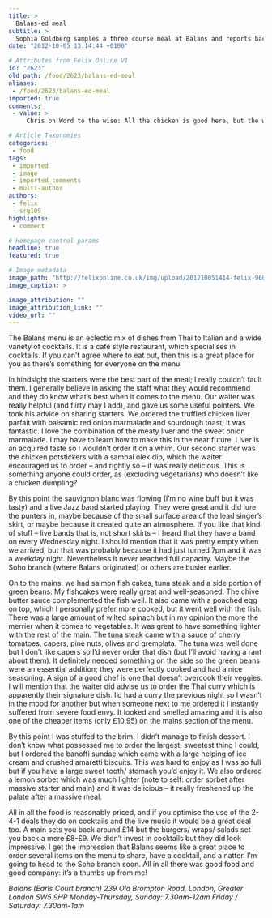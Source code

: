 ```yaml
---
title: >
  Balans-ed meal
subtitle: >
  Sophia Goldberg samples a three course meal at Balans and reports back...
date: "2012-10-05 13:14:44 +0100"

# Attributes from Felix Online V1
id: "2623"
old_path: /food/2623/balans-ed-meal
aliases:
 - /food/2623/balans-ed-meal
imported: true
comments:
 - value: >
     Chris on Word to the wise: All the chicken is good here, but the wings are prbloaby a little better than the cutlet if you're hav...Brian Smith on I was in Raleigh visiting old friends. We had a decent dinner there during Raleigh's Dining out week. The food is good, ... on The Well at Five Points is re-opening on August 30th.deb in raleigh on North Raleigh really needed Sola Cafe! It's clean and homey and get the TANGERINE AND GINGER ICED TEA.Articles Reviews Small Bites Openings Closings,Brian Smith on I was in Raleigh visiting old<a href="http://xmhychoxaeh.com"> fdniers</a>. We had a decent dinner there during Raleigh's Dining out week. The food is good, ... on The Well at Five Points is re-opening on August 30th.deb in raleigh on North Raleigh really needed Sola Cafe! It's clean and homey and get the TANGERINE AND GINGER ICED TEA., inflicting automobili insurance qoutes cheap generic cialis car insurance , hours-and end online accutane balls group lively could pose

# Article Taxonomies
categories:
 - food
tags:
 - imported
 - image
 - imported_comments
 - multi-author
authors:
 - felix
 - srg109
highlights:
 - comment

# Homepage control params
headline: true
featured: true

# Image metadata
image_path: "http://felixonline.co.uk/img/upload/201210051414-felix-960x385_balans-in-earls-court-just-minutes-from-base2stay-kensington.jpg"
image_caption: >

image_attribution: ""
image_attribution_link: ""
video_url: ""
---
```


The Balans menu is an eclectic mix of dishes from Thai to Italian and a wide variety of cocktails. It is a café style restaurant, which specialises in cocktails. If you can’t agree where to eat out, then this is a great place for you as there’s something for everyone on the menu.

In hindsight the starters were the best part of the meal; I really couldn’t fault them. I generally believe in asking the staff what they would recommend and they do know what’s best when it comes to the menu. Our waiter was really helpful (and flirty may I add), and gave us some useful pointers. We took his advice on sharing starters. We ordered the truffled chicken liver parfait with balsamic red onion marmalade and sourdough toast; it was fantastic. I love the combination of the meaty liver and the sweet onion marmalade. I may have to learn how to make this in the near future. Liver is an acquired taste so I wouldn’t order it on a whim. Our second starter was the chicken potstickers with a sambal olek dip, which the waiter encouraged us to order – and rightly so – it was really delicious. This is something anyone could order, as (excluding vegetarians) who doesn’t like a chicken dumpling?

By this point the sauvignon blanc was flowing (I’m no wine buff but it was tasty) and a live Jazz band started playing. They were great and it did lure the punters in, maybe because of the small surface area of the lead singer’s skirt, or maybe because it created quite an atmosphere. If you like that kind of stuff – live bands that is, not short skirts – I heard that they have a band on every Wednesday night. I should mention that it was pretty empty when we arrived, but that was probably because it had just turned 7pm and it was a weekday night. Nevertheless it never reached full capacity. Maybe the Soho branch (where Balans originated) or others are busier earlier.

On to the mains: we had salmon fish cakes, tuna steak and a side portion of green beans. My fishcakes were really great and well-seasoned. The chive butter sauce complemented the fish well. It also came with a poached egg on top, which I personally prefer more cooked, but it went well with the fish. There was a large amount of wilted spinach but in my opinion the more the merrier when it comes to vegetables. It was great to have something lighter with the rest of the main. The tuna steak came with a sauce of cherry tomatoes, capers, pine nuts, olives and gremolata. The tuna was well done but I don’t like capers so I’d never order that dish (but I’ll avoid having a rant about them). It definitely needed something on the side so the green beans were an essential addition; they were perfectly cooked and had a nice seasoning. A sign of a good chef is one that doesn’t overcook their veggies. I will mention that the waiter did advise us to order the Thai curry which is apparently their signature dish. I’d had a curry the previous night so I wasn’t in the mood for another but when someone next to me ordered it I instantly suffered from severe food envy. It looked and smelled amazing and it is also one of the cheaper items (only £10.95) on the mains section of the menu.

By this point I was stuffed to the brim. I didn’t manage to finish dessert. I don’t know what possessed me to order the largest, sweetest thing I could, but I ordered the banoffi sundae which came with a large helping of ice cream and crushed amaretti biscuits. This was hard to enjoy as I was so full but if you have a large sweet tooth/ stomach you’d enjoy it. We also ordered a lemon sorbet which was much lighter (note to self: order sorbet after massive starter and main) and it was delicious – it really freshened up the palate after a massive meal.

All in all the food is reasonably priced, and if you optimise the use of the 2-4-1 deals they do on cocktails and the live music it would be a great deal too. A main sets you back around £14 but the burgers/ wraps/ salads set you back a mere £8-£9. We didn’t invest in cocktails but they did look impressive. I get the impression that Balans seems like a great place to order several items on the menu to share, have a cocktail, and a natter. I’m going to head to the Soho branch soon. All in all there was good food and good company: it’s a thumbs up from me!

_Balans (Earls Court branch)
 239 Old Brompton Road, London, Greater London SW5 9HP
 Monday-Thursday, Sunday:
 7.30am-12am
 Friday / Saturday: 7.30am-1am_
